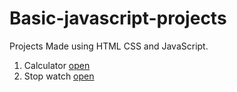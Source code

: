 # Basic-javascript-projects
Projects Made using HTML CSS and JavaScript.

1. Calculator [open](https://github.com/mujahidh22/Basic-javascript-projects/tree/main/Calculator)
2. Stop watch [open]()
